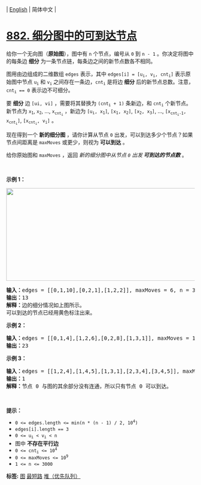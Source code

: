 | [English](README_EN.md) | 简体中文 |

# [882. 细分图中的可到达节点](https://leetcode.cn/problems/reachable-nodes-in-subdivided-graph)
<p>给你一个无向图（<strong>原始图</strong>），图中有 <code>n</code> 个节点，编号从 <code>0</code> 到 <code>n - 1</code> 。你决定将图中的每条边 <strong>细分</strong> 为一条节点链，每条边之间的新节点数各不相同。</p>

<p>图用由边组成的二维数组 <code>edges</code> 表示，其中&nbsp;<code>edges[i] = [u<sub>i</sub>, v<sub>i</sub>, cnt<sub>i</sub>]</code> 表示原始图中节点&nbsp;<code>u<sub>i</sub></code> 和&nbsp;<code>v<sub>i</sub></code> 之间存在一条边，<code>cnt<sub>i</sub></code> 是将边 <strong>细分</strong> 后的新节点总数。注意，<code>cnt<sub>i</sub> == 0</code> 表示边不可细分。</p>

<p>要 <strong>细分</strong> 边 <code>[ui, vi]</code> ，需要将其替换为 <code>(cnt<sub>i</sub> + 1)</code> 条新边，和&nbsp;<code>cnt<sub>i</sub></code> 个新节点。新节点为 <code>x<sub>1</sub></code>, <code>x<sub>2</sub></code>, ..., <code>x<sub>cnt<sub>i</sub></sub></code> ，新边为 <code>[u<sub>i</sub>, x<sub>1</sub>]</code>, <code>[x<sub>1</sub>, x<sub>2</sub>]</code>, <code>[x<sub>2</sub>, x<sub>3</sub>]</code>, ..., <code>[x<sub>cnt<sub>i</sub>-1</sub>, x<sub>cnt<sub>i</sub></sub>]</code>, <code>[x<sub>cnt<sub>i</sub></sub>, v<sub>i</sub>]</code> 。</p>

<p>现在得到一个&nbsp;<strong>新的细分图</strong> ，请你计算从节点 <code>0</code> 出发，可以到达多少个节点？如果节点间距离是 <code>maxMoves</code> 或更少，则视为 <strong>可以到达</strong> 。</p>

<p>给你原始图和 <code>maxMoves</code> ，返回 <em>新的细分图中从节点 <code>0</code> 出发</em><strong><em> 可到达的节点数</em></strong>&nbsp;。</p>

<p>&nbsp;</p>

<p><strong>示例 1：</strong></p>
<img alt="" src="https://s3-lc-upload.s3.amazonaws.com/uploads/2018/08/01/origfinal.png" style="height: 247px; width: 600px;" />
<pre>
<strong>输入：</strong>edges = [[0,1,10],[0,2,1],[1,2,2]], maxMoves = 6, n = 3
<strong>输出：</strong>13
<strong>解释：</strong>边的细分情况如上图所示。
可以到达的节点已经用黄色标注出来。
</pre>

<p><strong>示例 2：</strong></p>

<pre>
<strong>输入：</strong>edges = [[0,1,4],[1,2,6],[0,2,8],[1,3,1]], maxMoves = 10, n = 4
<strong>输出：</strong>23
</pre>

<p><strong>示例 3：</strong></p>

<pre>
<strong>输入：</strong>edges = [[1,2,4],[1,4,5],[1,3,1],[2,3,4],[3,4,5]], maxMoves = 17, n = 5
<strong>输出：</strong>1
<strong>解释：</strong>节点 0 与图的其余部分没有连通，所以只有节点 0 可以到达。
</pre>

<p>&nbsp;</p>

<p><strong>提示：</strong></p>

<ul>
	<li><code>0 &lt;= edges.length &lt;= min(n * (n - 1) / 2, 10<sup>4</sup>)</code></li>
	<li><code>edges[i].length == 3</code></li>
	<li><code>0 &lt;= u<sub>i</sub> &lt; v<sub>i</sub> &lt; n</code></li>
	<li>图中 <strong>不存在平行边</strong></li>
	<li><code>0 &lt;= cnt<sub>i</sub> &lt;= 10<sup>4</sup></code></li>
	<li><code>0 &lt;= maxMoves &lt;= 10<sup>9</sup></code></li>
	<li><code>1 &lt;= n &lt;= 3000</code></li>
</ul>

**标签:**  [图](https://leetcode.cn/tag/graph) [最短路](https://leetcode.cn/tag/shortest-path) [堆（优先队列）](https://leetcode.cn/tag/heap-priority-queue) 